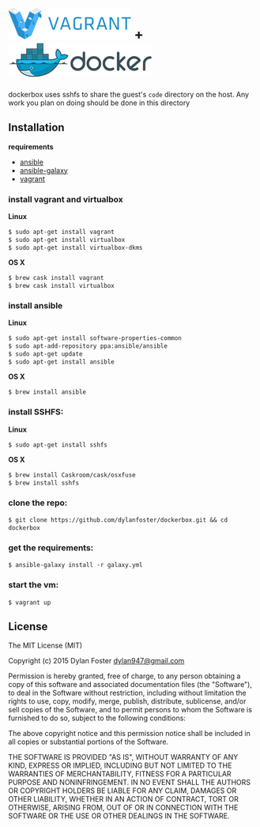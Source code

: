# ![](/assets/vagrant.png) + ![](/assets/docker.png)

dockerbox uses sshfs to share the guest's `code` directory on the host. Any work you plan on doing should be done in this directory

## Installation

**requirements**

 - [ansible](http://docs.ansible.com/ansible/index.html)
 - [ansible-galaxy](https://galaxy.ansible.com/)
 - [vagrant](https://www.vagrantup.com/)

### install vagrant and virtualbox

**Linux**

```shell
$ sudo apt-get install vagrant
$ sudo apt-get install virtualbox
$ sudo apt-get install virtualbox-dkms
```

**OS X**

```shell
$ brew cask install vagrant
$ brew cask install virtualbox
```

### install ansible

**Linux**

```shell
$ sudo apt-get install software-properties-common
$ sudo apt-add-repository ppa:ansible/ansible
$ sudo apt-get update
$ sudo apt-get install ansible
```

**OS X**

```shell
$ brew install ansible
```
### install SSHFS:

**Linux**

```shell
$ sudo apt-get install sshfs
```

**OS X**

```shell
$ brew install Caskroom/cask/osxfuse
$ brew install sshfs
```

### clone the repo:

```shell
$ git clone https://github.com/dylanfoster/dockerbox.git && cd dockerbox
```

### get the requirements:

```shell
$ ansible-galaxy install -r galaxy.yml
```

### start the vm:

```shell
$ vagrant up
```

## License

The MIT License (MIT)

Copyright (c) 2015 Dylan Foster <dylan947@gmail.com>

Permission is hereby granted, free of charge, to any person obtaining a copy
of this software and associated documentation files (the "Software"), to deal
in the Software without restriction, including without limitation the rights
to use, copy, modify, merge, publish, distribute, sublicense, and/or sell
copies of the Software, and to permit persons to whom the Software is
furnished to do so, subject to the following conditions:

The above copyright notice and this permission notice shall be included in
all copies or substantial portions of the Software.

THE SOFTWARE IS PROVIDED "AS IS", WITHOUT WARRANTY OF ANY KIND, EXPRESS OR
IMPLIED, INCLUDING BUT NOT LIMITED TO THE WARRANTIES OF MERCHANTABILITY,
FITNESS FOR A PARTICULAR PURPOSE AND NONINFRINGEMENT. IN NO EVENT SHALL THE
AUTHORS OR COPYRIGHT HOLDERS BE LIABLE FOR ANY CLAIM, DAMAGES OR OTHER
LIABILITY, WHETHER IN AN ACTION OF CONTRACT, TORT OR OTHERWISE, ARISING FROM,
OUT OF OR IN CONNECTION WITH THE SOFTWARE OR THE USE OR OTHER DEALINGS IN
THE SOFTWARE.
